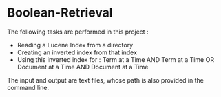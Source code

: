 # Boolean-Retrieval
The following tasks are performed in this project :

* Reading a Lucene Index from a directory
* Creating an inverted index from that index
* Using this inverted index for : Term at a Time AND Term at a Time OR Document at a Time AND Document at a Time

The input and output are text files, whose path is also provided in the command line.
